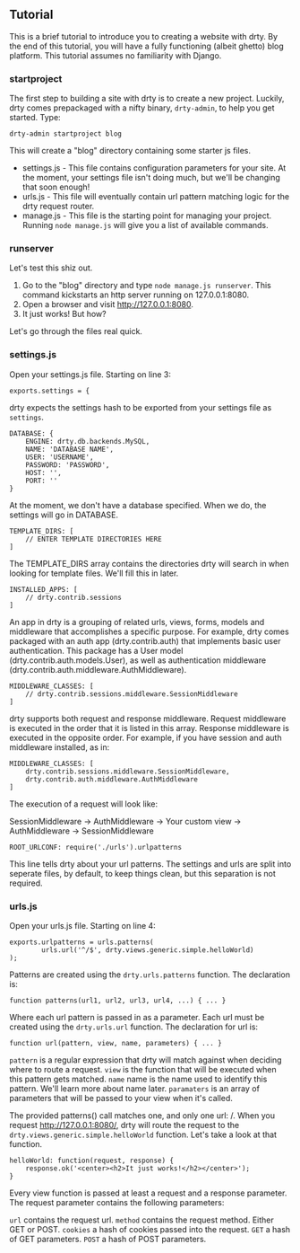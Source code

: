 ## Tutorial

This is a brief tutorial to introduce you to creating a website with drty. By the end of this tutorial, you will have a fully functioning (albeit ghetto) blog platform. This tutorial assumes no familiarity with Django.

### startproject

The first step to building a site with drty is to create a new project. Luckily, drty comes prepackaged with a nifty binary, `drty-admin`, to help you get started. Type:

`drty-admin startproject blog`

This will create a "blog" directory containing some starter js files.

* settings.js - This file contains configuration parameters for your site. At the moment, your settings file isn't doing much, but we'll be changing that soon enough!
* urls.js - This file will eventually contain url pattern matching logic for the drty request router.
* manage.js - This file is the starting point for managing your project. Running `node manage.js` will give you a list of available commands.

### runserver

Let's test this shiz out.

1. Go to the "blog" directory and type `node manage.js runserver`. This command kickstarts an http server running on 127.0.0.1:8080.
2. Open a browser and visit http://127.0.0.1:8080.
3. It just works! But how?

Let's go through the files real quick.

### settings.js

Open your settings.js file. Starting on line 3:

    exports.settings = {

drty expects the settings hash to be exported from your settings file as `settings`.

    DATABASE: {
    	ENGINE: drty.db.backends.MySQL,
    	NAME: 'DATABASE NAME',
    	USER: 'USERNAME',
    	PASSWORD: 'PASSWORD',
    	HOST: '',
    	PORT: ''
    }

At the moment, we don't have a database specified. When we do, the settings will go in DATABASE.

    TEMPLATE_DIRS: [
    	// ENTER TEMPLATE DIRECTORIES HERE
    ]

The TEMPLATE_DIRS array contains the directories drty will search in when looking for template files. We'll fill this in later.

    INSTALLED_APPS: [
    	// drty.contrib.sessions
    ]

An app in drty is a grouping of related urls, views, forms, models and middleware that accomplishes a specific purpose. For example, drty comes packaged with an auth app (drty.contrib.auth) that implements basic user authentication. This package has a User model (drty.contrib.auth.models.User), as well as authentication middleware (drty.contrib.auth.middleware.AuthMiddleware).

    MIDDLEWARE_CLASSES: [
    	// drty.contrib.sessions.middleware.SessionMiddleware
    ]

drty supports both request and response middleware. Request middleware is executed in the order that it is listed in this array. Response middleware is executed in the opposite order. For example, if you have session and auth middleware installed, as in:

    MIDDLEWARE_CLASSES: [
    	drty.contrib.sessions.middleware.SessionMiddleware,
    	drty.contrib.auth.middleware.AuthMiddleware
    ]

The execution of a request will look like:

SessionMiddleware -> AuthMiddleware -> Your custom view -> AuthMiddleware -> SessionMiddleware

    ROOT_URLCONF: require('./urls').urlpatterns

This line tells drty about your url patterns. The settings and urls are split into seperate files, by default, to keep things clean, but this separation is not required.

### urls.js

Open your urls.js file. Starting on line 4:

	exports.urlpatterns = urls.patterns(
	        urls.url('^/$', drty.views.generic.simple.helloWorld)
	);

Patterns are created using the `drty.urls.patterns` function. The declaration is:

    function patterns(url1, url2, url3, url4, ...) { ... }

Where each url pattern is passed in as a parameter. Each url must be created using the `drty.urls.url` function. The declaration for url is:

    function url(pattern, view, name, parameters) { ... }

`pattern` is a regular expression that drty will match against when deciding where to route a request.
`view` is the function that will be executed when this pattern gets matched.
`name` name is the name used to identify this pattern. We'll learn more about name later.
`paramaters` is an array of parameters that will be passed to your view when it's called.

The provided patterns() call matches one, and only one url: /. When you request http://127.0.0.1:8080/, drty will route the request to the `drty.views.generic.simple.helloWorld` function. Let's take a look at that function.

    helloWorld: function(request, response) {
        response.ok('<center><h2>It just works!</h2></center>');
    }

Every view function is passed at least a request and a response parameter. The request parameter contains the following parameters:

`url` contains the request url.
`method` contains the request method. Either GET or POST.
`cookies` a hash of cookies passed into the request.
`GET` a hash of GET parameters.
`POST` a hash of POST parameters.